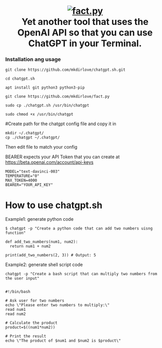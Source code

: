 <h1 align="center">
  <br>
  <a href="https://github.com/mkdirlove/fact.py"><img src="https://github.com/mkdirlove/fact.py/blob/main/logo.png" alt="fact.py"></a>
  <br>
  Yet another tool that uses the OpenAI API so that you can use ChatGPT in your Terminal.
  <br>
</h1>

### Installation ang usage

```
git clone https://github.com/mkdirlove/chatgpt.sh.git
```
```
cd chatgpt.sh
```
```
apt install git python3 python3-pip
```
```
git clone https://github.com/mkdirlove/fact.py
```
```
sudo cp ./chatgpt.sh /usr/bin/chatgpt
```
```
sudo chmod +x /usr/bin/chatgpt
```

#Create path for the chatgpt config file and copy it in

```
mkdir ~/.chatgpt/
cp ./chatgpt ~/.chatgpt/
```

Then edit file to match your config

BEARER expects your API Token that you can create at https://beta.openai.com/account/api-keys

```
MODEL="text-davinci-003"
TEMPERATURE="0"
MAX_TOKEN=4000
BEARER="YOUR_API_KEY"
```

# How to use chatgpt.sh

Example1: generate python code
```
$ chatgpt -p "Create a python code that can add two numbers uisng function"

def add_two_numbers(num1, num2):
  return num1 + num2
  
print(add_two_numbers(2, 3)) # Output: 5
```

Example2: generate shell script code
```
chatgpt -p "Create a bash script that can multiply two numbers from the user input"


#!/bin/bash

# Ask user for two numbers
echo \"Please enter two numbers to multiply:\"
read num1
read num2

# Calculate the product
product=$((num1*num2))

# Print the result
echo \"The product of $num1 and $num2 is $product\"

```
